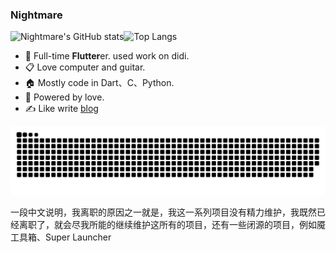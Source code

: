 ### Nightmare
![Nightmare's GitHub stats](https://github-readme-stats.vercel.app/api?username=mengyanshou&count_private=true&show_icons=true)![Top Langs](https://github-readme-stats.vercel.app/api/top-langs/?username=mengyanshou&count_private=true)

- 🌱 Full-time **Flutter**er. used work on didi.
- 📋 Love computer and guitar.
- 🏠 Mostly code in Dart、C、Python.
- 🚀 Powered by love.
- ✍️ Like write [blog](https://nightmare.press/blog/)

![](https://raw.githubusercontent.com/mengyanshou/mengyanshou/output/github-contribution-grid-snake.svg)


一段中文说明，我离职的原因之一就是，我这一系列项目没有精力维护，我既然已经离职了，就会尽我所能的继续维护这所有的项目，还有一些闭源的项目，例如魇工具箱、Super Launcher